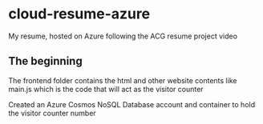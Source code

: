 # cloud-resume-azure
My resume, hosted on Azure following the ACG resume project video

## The beginning

 The frontend folder contains the html and other website contents like main.js which is the code that will act as the visitor counter

 Created an Azure Cosmos NoSQL Database account and container to hold the visitor counter number